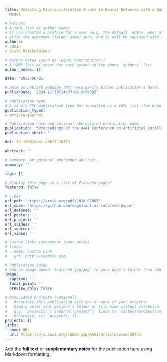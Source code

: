 ```yaml
---
title: Detecting Misclassification Errors in Neural Networks with a Gaussian Process
  Model

# Authors
# A YAML list of author names
# If you created a profile for a user (e.g. the default `admin` user at `content/authors/admin/`), 
# write the username (folder name) here, and it will be replaced with their full name and linked to their profile.
authors:
- admin
- Risto Miikkulainen

# Author notes (such as 'Equal Contribution')
# A YAML list of notes for each author in the above `authors` list
author_notes: []

date: '2022-06-01'

# Date to publish webpage (NOT necessarily Bibtex publication's date).
publishDate: '2024-11-30T14:37:06.857830Z'

# Publication type.
# A single CSL publication type but formatted as a YAML list (for Hugo requirements).
publication_types:
- article-journal

# Publication name and optional abbreviated publication name.
publication: '*Proceedings of the AAAI Conference on Artificial Intelligence (AAAI 2022)*, oral presentation (top ~4.5% of all submissions)'
publication_short: ''

doi: 10.1609/aaai.v36i7.20773

abstract: ''

# Summary. An optional shortened abstract.
summary: ''

tags: []

# Display this page in a list of Featured pages?
featured: false

# Links
url_pdf: 'https://arxiv.org/pdf/2010.02065'
url_code: 'https://github.com/cognizant-ai-labs/red-paper'
url_dataset: ''
url_poster: ''
url_project: ''
url_slides: ''
url_source: ''
url_video: ''

# Custom links (uncomment lines below)
# links:
# - name: Custom Link
#   url: http://example.org

# Publication image
# Add an image named `featured.jpg/png` to your page's folder then add a caption below.
image:
  caption: ''
  focal_point: ''
  preview_only: false

# Associated Projects (optional).
#   Associate this publication with one or more of your projects.
#   Simply enter your project's folder or file name without extension.
#   E.g. `projects: ['internal-project']` links to `content/project/internal-project/index.md`.
#   Otherwise, set `projects: []`.
projects: []
links:
- name: URL
  url: https://ojs.aaai.org/index.php/AAAI/article/view/20773
---
```


Add the **full text** or **supplementary notes** for the publication here using Markdown formatting.
